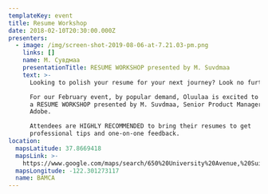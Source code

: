```yaml
---
templateKey: event
title: Resume Workshop
date: 2018-02-10T20:30:00.000Z
presenters:
  - image: /img/screen-shot-2019-08-06-at-7.21.03-pm.png
    links: []
    name: М. Сувдмаа
    presentationTitle: RESUME WORKSHOP presented by M. Suvdmaa
    text: >-
      Looking to polish your resume for your next journey? Look no further! 

      For our February event, by popular demand, Oluulaa is excited to organize
      a RESUME WORKSHOP presented by M. Suvdmaa, Senior Product Manager at
      Adobe. 

      Attendees are HIGHLY RECOMMENDED to bring their resumes to get
      professional tips and one-on-one feedback.
location:
  mapsLatitude: 37.8669418
  mapsLink: >-
    https://www.google.com/maps/search/650%20University%20Avenue,%20Suite%20%236,%20Berkeley,%20California%2094710?hl=en&source=opensearch
  mapsLongitude: -122.301273117
  name: BAMCA
---
```


